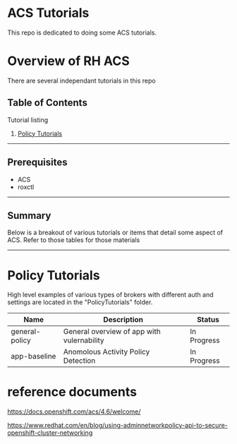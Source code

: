 # ACS Tutorials
This repo is dedicated to doing some ACS tutorials.

# Overview of RH ACS

There are several independant tutorials in this repo

## Table of Contents

Tutorial listing

1. [Policy Tutorials](#policy-tutorials)  


---

## Prerequisites

- ACS
- roxctl

---


## Summary

Below is a breakout of various tutorials or items that detail some aspect of ACS.  Refer to those tables for those materials


---

# Policy Tutorials

High level examples of various types of brokers with different auth and settings are located in the "PolicyTutorials" folder.

| Name               | Description                    | Status           |
|--------------------|--------------------------------|------------------|
| general-policy     | General overview of app with vulernability    | In Progress          |
| app-baseline       | Anomolous Activity Policy Detection      | In Progress          |




# reference documents
https://docs.openshift.com/acs/4.6/welcome/

https://www.redhat.com/en/blog/using-adminnetworkpolicy-api-to-secure-openshift-cluster-networking